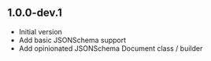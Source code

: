## 1.0.0-dev.1

- Initial version
- Add basic JSONSchema support
- Add opinionated JSONSchema Document class / builder
